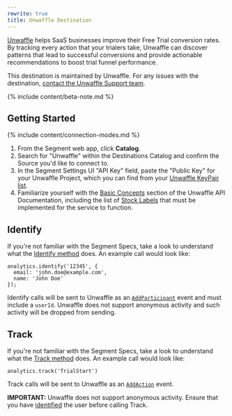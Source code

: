 ```yaml
---
rewrite: true
title: Unwaffle Destination
---
```


[Unwaffle](https://unwaffle.com/?utm_source=segmentio&utm_medium=docs&utm_campaign=partners) helps SaaS businesses improve their Free Trial conversion rates. By tracking every action that your trialers take, Unwaffle can discover patterns that lead to successful conversions and provide actionable recommendations to boost trial funnel performance.

This destination is maintained by Unwaffle. For any issues with the destination, [contact the Unwaffle Support team](mailto:info@unwaffle.com).

{% include content/beta-note.md %}

## Getting Started

{% include content/connection-modes.md %}

1. From the Segment web app, click **Catalog**.
2. Search for "Unwaffle" within the Destinations Catalog and confirm the Source you'd like to connect to.
3. In the Segment Settings UI "API Key" field, paste the "Public Key" for your Unwaffle Project, which you can find from your [Unwaffle KeyPair list](https://unwaffle.com/Setup/KeyPairManage.aspx).
4. Familiarize yourself with the [Basic Concepts](https://unwaffle.com/api/docs/#basic-concepts) section of the Unwaffle API Documentation, including the list of [Stock Labels](https://unwaffle.com/api/docs/#stock-labels) that must be implemented for the service to function.


## Identify

If you're not familiar with the Segment Specs, take a look to understand what the [Identify method](https://segment.com/docs/connections/spec/identify/) does. An example call would look like:

```
analytics.identify('12345', {
  email: 'john.doe@example.com',
  name: 'John Doe'
});
```

Identify calls will be sent to Unwaffle as an [`AddParticipant`](https://unwaffle.com/api/docs/#addparticipant) event and must include a `userId`. Unwaffle does not support anonymous activity and such activity will be dropped from sending.


## Track

If you're not familiar with the Segment Specs, take a look to understand what the [Track method](https://segment.com/docs/connections/spec/track/) does. An example call would look like:

```
analytics.track('TrialStart')
```

Track calls will be sent to Unwaffle as an [`AddAction`](https://unwaffle.com/api/docs/#addaction)  event.

**IMPORTANT:** Unwaffle does not support anonymous activity. Ensure that you have [identified](https://segment.com/docs/connections/destinations/catalog/unwaffle/#identify) the user before calling Track.
